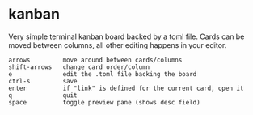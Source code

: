 # kanban

Very simple terminal kanban board backed by a toml file.
Cards can be moved between columns, all other editing happens in your editor.

```
arrows         move around between cards/columns
shift-arrows   change card order/column
e              edit the .toml file backing the board
ctrl-s         save
enter          if "link" is defined for the current card, open it
q              quit
space          toggle preview pane (shows desc field)
```
